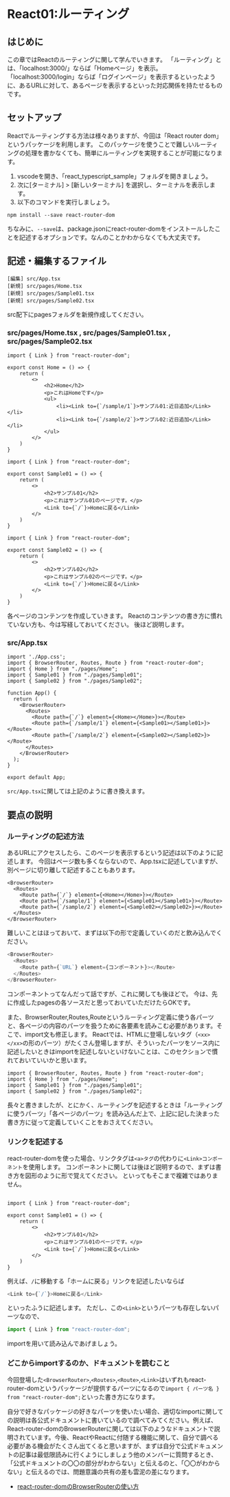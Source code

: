 # React01:ルーティング

## はじめに

この章ではReactのルーティングに関して学んでいきます。
「ルーティング」とは、「localhost:3000/」ならば「Homeページ」を表示。「localhost:3000/login」ならば「ログインページ」を表示するといったように、あるURLに対して、あるページを表示するといった対応関係を持たせるものです。

## セットアップ

Reactでルーティングする方法は様々ありますが、今回は「React router dom」というパッケージを利用します。
このパッケージを使うことで難しいルーティングの処理を書かなくても、簡単にルーティングを実現することが可能になります。

1. vscodeを開き、「react_typescript_sample」フォルダを開きましょう。
2. 次に[ターミナル] > [新しいターミナル] を選択し、ターミナルを表示します。
3. 以下のコマンドを実行しましょう。

```
npm install --save react-router-dom
```

ちなみに、`--save`は、package.jsonにreact-router-domをインストールしたことを記述するオプションです。なんのことかわからなくても大丈夫です。

## 記述・編集するファイル

```
[編集] src/App.tsx
[新規] src/pages/Home.tsx
[新規] src/pages/Sample01.tsx
[新規] src/pages/Sample02.tsx
```

src配下にpagesフォルダを新規作成してください。

### src/pages/Home.tsx , src/pages/Sample01.tsx , src/pages/Sample02.tsx

```TypeScript:src/pages/Home.tsx
import { Link } from "react-router-dom";

export const Home = () => {
    return (
        <>
            <h2>Home</h2>
            <p>これはHomeです</p>
            <ul>
                <li><Link to={`/sample/1`}>サンプル01:近日追加</Link></li>
                <li><Link to={`/sample/2`}>サンプル02:近日追加</Link></li>
            </ul>
        </>
    )
}
```

```TypeScript:src/pages/Sample01.tsx
import { Link } from "react-router-dom";

export const Sample01 = () => {
    return (
        <>
            <h2>サンプル01</h2>
            <p>これはサンプル01のページです。</p>
            <Link to={`/`}>Homeに戻る</Link>
        </>
    )
}
```

```TypeScript:src/pages/Sample02.tsx
import { Link } from "react-router-dom";

export const Sample02 = () => {
    return (
        <>
            <h2>サンプル02</h2>
            <p>これはサンプル02のページです。</p>
            <Link to={`/`}>Homeに戻る</Link>
        </>
    )
}
```

各ページのコンテンツを作成していきます。
Reactのコンテンツの書き方に慣れていない方も、今は写経しておいてください。
後ほど説明します。

### src/App.tsx

```TypeScript:src/App.tsx
import './App.css';
import { BrowserRouter, Routes, Route } from "react-router-dom";
import { Home } from "./pages/Home";
import { Sample01 } from "./pages/Sample01";
import { Sample02 } from "./pages/Sample02";

function App() {
  return (
    <BrowserRouter>
      <Routes>
        <Route path={`/`} element={<Home></Home>}></Route>
        <Route path={`/sample/1`} element={<Sample01></Sample01>}></Route>
        <Route path={`/sample/2`} element={<Sample02></Sample02>}></Route>
      </Routes>
    </BrowserRouter>
  );
}

export default App;
```

`src/App.tsx`に関しては上記のように書き換えます。

## 要点の説明

### ルーティングの記述方法

あるURLにアクセスしたら、このページを表示するという記述は以下のように記述します。
今回はページ数も多くならないので、App.tsxに記述していますが、別ページに切り離して記述することもあります。

```TypeScript:src/App.tsx
<BrowserRouter>
  <Routes>
    <Route path={`/`} element={<Home></Home>}></Route>
    <Route path={`/sample/1`} element={<Sample01></Sample01>}></Route>
    <Route path={`/sample/2`} element={<Sample02></Sample02>}></Route>
  </Routes>
</BrowserRouter>
```

難しいことはほっておいて、まずは以下の形で定義していくのだと飲み込んでください。

```TypeScript
<BrowserRouter>
  <Routes>
    <Route path={`URL`} element={コンポーネント}></Route>
  </Routes>
</BrowserRouter>
```

コンポーネントってなんだって話ですが、これに関しても後ほどで。
今は、先に作成したpagesの各ソースだと思っておいていただけたらOKです。

また、BrowserRouter,Routes,Routeというルーティング定義に使う各パーツと、各ページの内容のパーツを扱うために各要素を読みこむ必要があります。そこで、import文も修正します。
Reactでは、HTMLに登場しないタグ（`<xx></xx>`の形のパーツ）がたくさん登場しますが、そういったパーツをソース内に記述したいときはimportを記述しないといけないことは、このセクションで慣れておいていいかと思います。

```TypeScript:src/App.tsx
import { BrowserRouter, Routes, Route } from "react-router-dom";
import { Home } from "./pages/Home";
import { Sample01 } from "./pages/Sample01";
import { Sample02 } from "./pages/Sample02";
```

長々と書きましたが、とにかく、ルーティングを記述するときは「ルーティングに使うパーツ」「各ページのパーツ」を読み込んだ上で、上記に記した決まった書き方に従って定義していくことをおさえてください。

### リンクを記述する

react-router-domを使った場合、リンクタグは`<a>タグ`の代わりに`<Link>コンポーネント`を使用します。
コンポーネントに関しては後ほど説明するので、まずは書き方を図形のように形で覚えてください。
といってもそこまで複雑ではありません。

```TypeScript:src/pages/Sample01.tsx

import { Link } from "react-router-dom";

export const Sample01 = () => {
    return (
        <>
            <h2>サンプル01</h2>
            <p>これはサンプル01のページです。</p>
            <Link to={`/`}>Homeに戻る</Link>
        </>
    )
}

```

例えば、`/`に移動する「ホームに戻る」リンクを記述したいならば

```TypeScript
<Link to={`/`}>Homeに戻る</Link>
```

といったふうに記述します。
ただし、この`<Link>`というパーツも存在しないパーツなので、

```TypeScript
import { Link } from "react-router-dom";
```

importを用いて読み込んであげましょう。

### どこからimportするのか、ドキュメントを読むこと

今回登場した`<BrowserRouter>`,`<Routes>`,`<Route>`,`<Link>`はいずれもreact-router-domというパッケージが提供するパーツになるので`import { パーツ名 } from "react-router-dom";`といった書き方になります。

自分で好きなパッケージの好きなパーツを使いたい場合、適切なimportに関しての説明は各公式ドキュメントに書いているので調べてみてください。例えば、React-router-domのBrowserRouterに関しては以下のようなドキュメントで説明されています。今後、ReactやReactに付随する機能に関して、自分で調べる必要がある機会がたくさん出てくると思いますが、まずは自分で公式ドキュメントの記事は最低限読みに行くようにしましょう他のメンバーに質問するとき、「公式ドキュメントの〇〇の部分がわからない」と伝えるのと、「〇〇がわからない」と伝えるのでは、問題意識の共有の差も雲泥の差になります。

- [react-router-domのBrowserRouterの使い方](https://reactrouter.com/en/main/router-components/browser-router)
